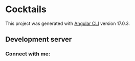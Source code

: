 # Cocktails

This project was generated with [Angular CLI](https://github.com/angular/angular-cli) version 17.0.3.

## Development server
<h3 align="left">Connect with me:</h3>
<p align="left">

</p>

